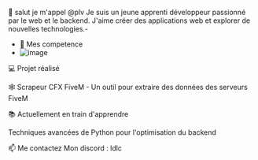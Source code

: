 👋 salut je m'appel  @plv Je suis un jeune apprenti développeur passionné par le web et le backend. J'aime créer des applications web et explorer de nouvelles technologies.- 
- 👀 Mes competence 
- ![image](https://github.com/user-attachments/assets/da0a072a-758c-49f8-a43c-242077a8c5c4)

💻 Projet réalisé

🕸️ Scrapeur CFX FiveM - Un outil pour extraire des données des serveurs FiveM

📚 Actuellement en train d'apprendre


Techniques avancées de Python pour l'optimisation du backend

  
📫 Me contactez 
Mon discord : ldlc


<!---
Meliocode/Meliocode is a ✨ special ✨ repository because its `README.md` (this file) appears on your GitHub profile.
You can click the Preview link to take a look at your changes.
--->
